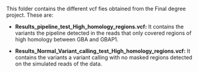 This folder contains the different vcf fies obtained from the Final degree project. These are:
-  **Results_pipeline_test_High_homology_regions.vcf:** It contains the variants the pipeline detected in the reads that only covered regions of high homology between GBA and GBAP1.

-  **Results_Normal_Variant_calling_test_High_homology_regions.vcf:** It contains the variants a variant calling with no masked regions detected on the simulated reads of the data.
